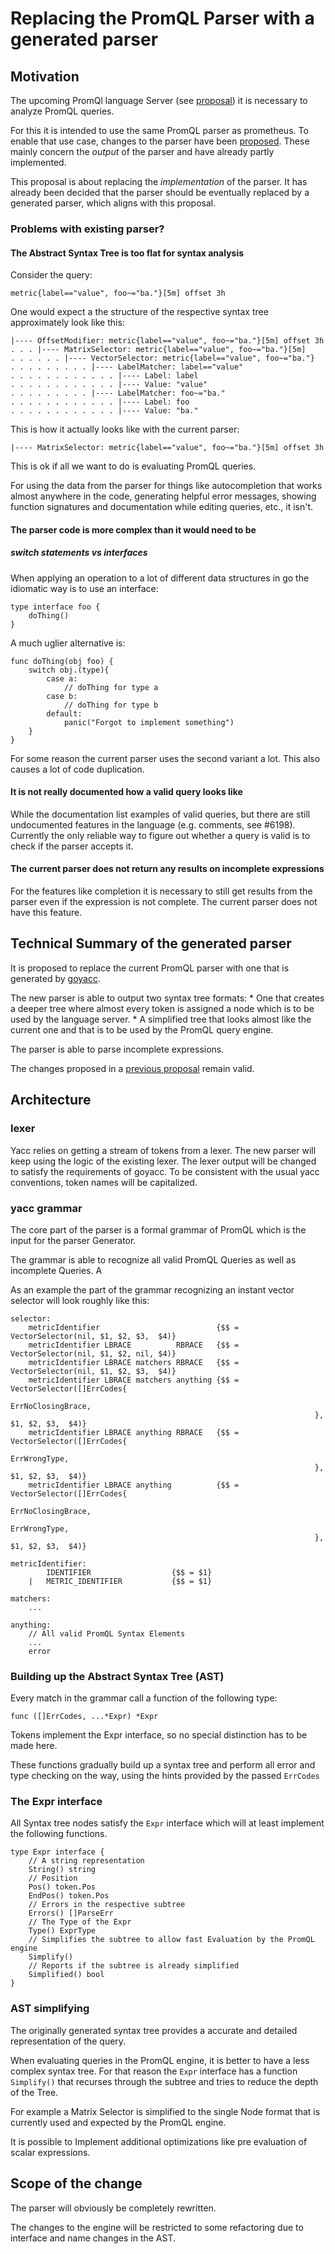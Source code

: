 # Replacing the PromQL Parser with a generated parser

## Motivation

The upcoming PromQl language Server (see [proposal](https://github.com/sl>rtbtfs/promql-lsp/blob/master/doc/proposals/2019_promql-language-server.md)) it is necessary to analyze PromQL queries.

For this it is intended to use the same PromQL parser as prometheus. To enable that use case, changes to the parser have been [proposed](https://github.com/slrtbtfs/promql-lsp/blob/master/doc/proposals/2019_promql-parser-improvements.md). These mainly concern the _output_ of the parser and have already partly implemented.

This proposal is about replacing the _implementation_ of the parser. It has already been decided that the parser should be eventually replaced by a generated parser, which aligns with this proposal.

### Problems with existing parser? 

#### The Abstract Syntax Tree is too flat for syntax analysis

Consider the query:

    metric{label=="value", foo~="ba."}[5m] offset 3h

One would expect a the structure of the respective syntax tree approximately look like this:

    |---- OffsetModifier: metric{label=="value", foo~="ba."}[5m] offset 3h
    . . . |---- MatrixSelector: metric{label=="value", foo~="ba."}[5m]
    . . . . . . |---- VectorSelector: metric{label=="value", foo~="ba."}
    . . . . . . . . . |---- LabelMatcher: label=="value"
    . . . . . . . . . . . . |---- Label: label
    . . . . . . . . . . . . |---- Value: "value"
    . . . . . . . . . |---- LabelMatcher: foo~="ba."
    . . . . . . . . . . . . |---- Label: foo 
    . . . . . . . . . . . . |---- Value: "ba."

This is how it actually looks like with the current parser:

    |---- MatrixSelector: metric{label=="value", foo~="ba."}[5m] offset 3h

This is ok if all we want to do is evaluating PromQL queries. 

For using the data from the parser for things like autocompletion that works almost anywhere in the code, generating helpful error messages, showing function signatures and documentation while editing queries, etc., it isn't.

#### The parser code is more complex than it would need to be

##### switch statements vs interfaces

When applying an operation to a lot of different data structures in go the idiomatic way is to use an interface:

    type interface foo {
        doThing()
    }

A much uglier alternative is:

    func doThing(obj foo) {
        switch obj.(type){
            case a:
                // doThing for type a
            case b:
                // doThing for type b
            default:
                panic("Forgot to implement something")
        }
    }

For some reason the current parser uses the second variant a lot. This also causes a lot of code duplication.


#### It is not really documented how a valid query looks like

While the documentation list examples of valid queries, but there are still undocumented features in the language (e.g. comments, see  #6198). Currently the only reliable way to figure out whether a query is valid is to check if the  parser accepts it.

#### The current parser does not return any results on incomplete expressions

For the features like completion it is necessary to still get results from the parser even if the expression is not complete. The current parser does not have this feature.

## Technical Summary of the generated parser

It is proposed to replace the current PromQL parser with one that is generated by [goyacc](https://godoc.org/golang.org/x/tools/cmd/goyacc). 

The new parser is able to output two syntax tree formats:
    * One that creates a deeper tree where almost every token is assigned a node which is to be used by the language server.
    * A simplified tree that looks almost like the current one and that is to be used by the PromQL query engine.

The parser is able to parse incomplete expressions.

The changes proposed in a [previous proposal](https://github.com/slrtbtfs/promql-lsp/blob/master/doc/proposals/2019_promql-language-server.md) remain valid.

## Architecture

### lexer

Yacc relies on getting a stream of tokens from  a lexer. The new parser will keep using the logic of the existing lexer. The lexer output will be changed to satisfy the requirements of goyacc. To be consistent with the usual yacc conventions, token names will be capitalized.

### yacc grammar

The core part of the parser is a formal grammar of PromQL which is the input for the parser Generator.

The grammar is able to recognize all valid PromQL Queries as well as incomplete Queries. A

As an example the part of the grammar recognizing an instant vector selector will look roughly like this:

    selector:
        metricIdentifier                          {$$ = VectorSelector(nil, $1, $2, $3,  $4)}
        metricIdentifier LBRACE          RBRACE   {$$ = VectorSelector(nil, $1, $2, nil, $4)}
        metricIdentifier LBRACE matchers RBRACE   {$$ = VectorSelector(nil, $1, $2, $3,  $4)}
        metricIdentifier LBRACE matchers anything {$$ = VectorSelector([]ErrCodes{
                                                                            ErrNoClosingBrace,
                                                                        }, $1, $2, $3,  $4)}
        metricIdentifier LBRACE anything RBRACE   {$$ = VectorSelector([]ErrCodes{
                                                                            ErrWrongType,
                                                                        }, $1, $2, $3,  $4)}
        metricIdentifier LBRACE anything          {$$ = VectorSelector([]ErrCodes{
                                                                            ErrNoClosingBrace,
                                                                            ErrWrongType,
                                                                        }, $1, $2, $3,  $4)}

    metricIdentifier:
            IDENTIFIER                  {$$ = $1}
        |   METRIC_IDENTIFIER           {$$ = $1}
    
    matchers:
        ...
    
    anything:
        // All valid PromQL Syntax Elements
        ...
        error

### Building up the Abstract Syntax Tree (AST)

Every match in the grammar call a function of the following type:

    func ([]ErrCodes, ...*Expr) *Expr

Tokens implement the Expr interface, so no special distinction has to be made here.

These functions gradually build up a syntax tree and perform all error and type checking on the way, using the hints provided by the passed `ErrCodes`

### The Expr interface

All Syntax tree nodes satisfy the `Expr` interface which will at least implement the following functions.

    type Expr interface {
        // A string representation
        String() string
        // Position
        Pos() token.Pos
        EndPos() token.Pos
        // Errors in the respective subtree
        Errors() []ParseErr
        // The Type of the Expr
        Type() ExprType
        // Simplifies the subtree to allow fast Evaluation by the PromQL engine
        Simplify()
        // Reports if the subtree is already simplified
        Simplified() bool
    }

### AST simplifying

The originally generated syntax tree provides a accurate and detailed representation of the query.

When evaluating queries in the PromQL engine, it is better to have a less complex syntax tree. For that reason the `Expr` interface has a function `Simplify()` that recurses through the subtree and tries to reduce the depth of the Tree. 

For example a Matrix Selector is simplified to the single Node format that is currently used and expected by the PromQL engine.

It is possible to Implement additional optimizations like pre evaluation of scalar expressions.


## Scope of the change

The parser will obviously be completely rewritten.

The changes to the engine will be restricted to some refactoring due to interface and name changes in the AST.